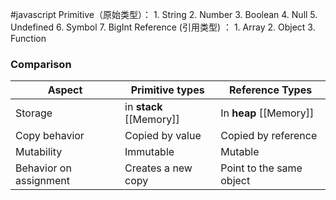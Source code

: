 #javascript
Primitive（原始类型）：
	1. String
	2. Number
	3. Boolean
	4. Null
	5. Undefined
	6. Symbol
	7. BigInt
Reference (引用类型) ：
	1. Array
	2. Object
	3. Function

### Comparison

| Aspect                 | Primitive types         | Reference Types          |
| ---------------------- | ----------------------- | ------------------------ |
| Storage                | in **stack** [[Memory]] | In **heap** [[Memory]]   |
| Copy behavior          | Copied by value         | Copied by reference      |
| Mutability             | Immutable               | Mutable                  |
| Behavior on assignment | Creates a new copy      | Point to the same object |


